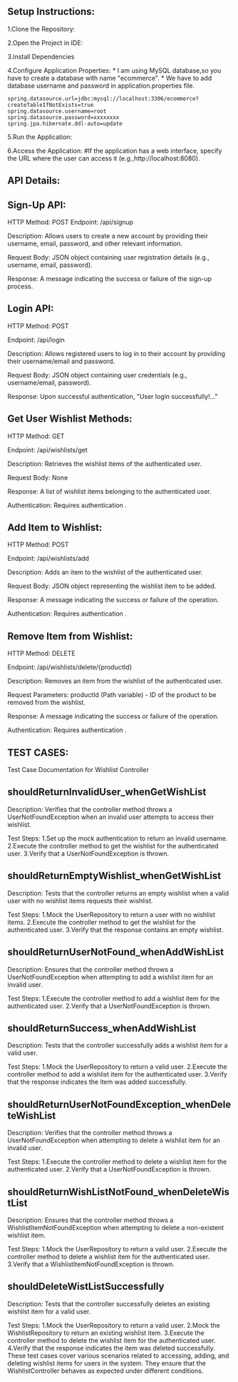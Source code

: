 ## Setup Instructions:
  1.Clone the Repository:
  
  2.Open the Project in IDE:
  
  3.Install Dependencies

  4.Configure Application Properties:
    * I am using MySQL database,so you have to create a database with name "ecommerce".
    * We have to add database username and password in application.properties file.
    
    spring.datasource.url=jdbc:mysql://localhost:3306/ecommerce?createTableIfNotExists=true
    spring.datasource.username=root
    spring.datasource.password=xxxxxxxx
    spring.jpa.hibernate.ddl-auto=update
  
  5.Run the Application:
  
  6.Access the Application:
   #If the application has a web interface, specify the URL where the user can access it (e.g.,http://localhost:8080).



## API Details:

## Sign-Up API:

HTTP Method: POST
Endpoint: /api/signup

Description: Allows users to create a new account by providing their username, email, password, and other relevant information.

Request Body: JSON object containing user registration details (e.g., username, email, password).

Response: A message indicating the success or failure of the sign-up process.

## Login API:
HTTP Method: POST

Endpoint: /api/login

Description: Allows registered users to log in to their account by providing their username/email and password.

Request Body: JSON object containing user credentials (e.g., username/email, password).

Response: Upon successful authentication, "User login successfully!..."



## Get User Wishlist Methods:

HTTP Method: GET

Endpoint: /api/wishlists/get

Description: Retrieves the wishlist items of the authenticated user.

Request Body: None

Response: A list of wishlist items belonging to the authenticated user.

Authentication: Requires authentication .

## Add Item to Wishlist:

HTTP Method: POST

Endpoint: /api/wishlists/add

Description: Adds an item to the wishlist of the authenticated user.

Request Body: JSON object representing the wishlist item to be added.

Response: A message indicating the success or failure of the operation.

Authentication: Requires authentication .

## Remove Item from Wishlist:

HTTP Method: DELETE

Endpoint: /api/wishlists/delete/{productId}

Description: Removes an item from the wishlist of the authenticated user.

Request Parameters: productId (Path variable) - ID of the product to be removed from the wishlist.

Response: A message indicating the success or failure of the operation.

Authentication: Requires authentication .


## TEST CASES:

Test Case Documentation for Wishlist Controller
## shouldReturnInvalidUser_whenGetWishList
Description:
Verifies that the controller method throws a UserNotFoundException when an invalid user attempts to access their wishlist.

Test Steps:
1.Set up the mock authentication to return an invalid username.
2.Execute the controller method to get the wishlist for the authenticated user.
3.Verify that a UserNotFoundException is thrown.
## shouldReturnEmptyWishlist_whenGetWishList
Description:
Tests that the controller returns an empty wishlist when a valid user with no wishlist items requests their wishlist.

Test Steps:
1.Mock the UserRepository to return a user with no wishlist items.
2.Execute the controller method to get the wishlist for the authenticated user.
3.Verify that the response contains an empty wishlist.
## shouldReturnUserNotFound_whenAddWishList
Description:
Ensures that the controller method throws a UserNotFoundException when attempting to add a wishlist item for an invalid user.

Test Steps:
1.Execute the controller method to add a wishlist item for the authenticated user.
2.Verify that a UserNotFoundException is thrown.
## shouldReturnSuccess_whenAddWishList
Description:
Tests that the controller successfully adds a wishlist item for a valid user.

Test Steps:
1.Mock the UserRepository to return a valid user.
2.Execute the controller method to add a wishlist item for the authenticated user.
3.Verify that the response indicates the item was added successfully.
## shouldReturnUserNotFoundException_whenDeleteWishList
Description:
Verifies that the controller method throws a UserNotFoundException when attempting to delete a wishlist item for an invalid user.

Test Steps:
1.Execute the controller method to delete a wishlist item for the authenticated user.
2.Verify that a UserNotFoundException is thrown.
## shouldReturnWishListNotFound_whenDeleteWistList
Description:
Ensures that the controller method throws a WishlistItemNotFoundException when attempting to delete a non-existent wishlist item.

Test Steps:
1.Mock the UserRepository to return a valid user.
2.Execute the controller method to delete a wishlist item for the authenticated user.
3.Verify that a WishlistItemNotFoundException is thrown.
## shouldDeleteWistListSuccessfully
Description:
Tests that the controller successfully deletes an existing wishlist item for a valid user.

Test Steps:
1.Mock the UserRepository to return a valid user.
2.Mock the WishlistRepository to return an existing wishlist item.
3.Execute the controller method to delete the wishlist item for the authenticated user.
4.Verify that the response indicates the item was deleted successfully.
These test cases cover various scenarios related to accessing, adding, and deleting wishlist items for users in the system. They ensure that the WishlistController behaves as expected under different conditions.




